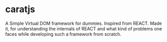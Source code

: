 # caratjs
A Simple Virtual DOM framework for dummies.
Inspired from REACT.
Made it, for understanding the internals of REACT and what kind of problems
one faces while developing such a framework from scratch.


